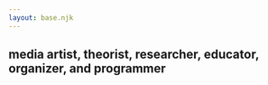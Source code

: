 ```yaml
---
layout: base.njk
---
```


## media artist, theorist, researcher, educator, organizer, and programmer

